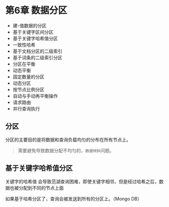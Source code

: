 # 第6章 数据分区

- 建-值数据的分区
- 基于关键字区间分区
- 基于关键字哈希值分区
- 一致性哈希
- 基于文档分区的二级索引
- 基于词条的二级索引分区
- 分区在平衡
- 动态平衡
- 固定数量的分区
- 动态分区
- 按节点比例分区
- 自动与手动再平衡操作
- 请求路由
- 并行查询执行


## 分区

分区的主要目的是将数据和查询负载均匀的分布在所有节点上。

> 需要避免导致数据分配不均匀的，`数据倾斜`问题。

## 基于关键字哈希值分区

关键字的哈希值 会导致范湖查询困难，即使关键字相邻，但是经过哈希之后，数据也被分配到不同的节点上面

如果基于哈希分区了，查询会被发送到所有的分区上。（Mongo DB）